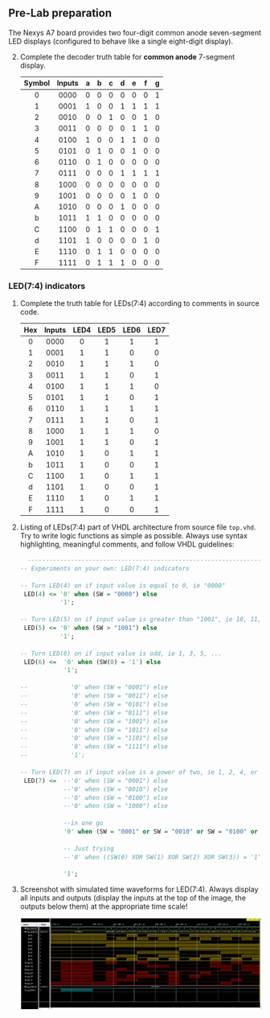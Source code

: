 ## Pre-Lab preparation

The Nexys A7 board provides two four-digit common anode seven-segment LED displays (configured to behave like a single eight-digit display).

2. Complete the decoder truth table for **common anode** 7-segment display.

   | **Symbol** | **Inputs** | **a** | **b** | **c** | **d** | **e** | **f** | **g** |
   | :-: | :-: | :-: | :-: | :-: | :-: | :-: | :-: | :-: |
   | 0 | 0000 | 0 | 0 | 0 | 0 | 0 | 0 | 1 |
   | 1 | 0001 | 1 | 0 | 0 | 1 | 1 | 1 | 1 |
   | 2 | 0010 | 0 | 0 | 1 | 0 | 0 | 1 | 0 |
   | 3 | 0011 | 0 | 0 | 0 | 0 | 1 | 1 | 0 |
   | 4 | 0100 | 1 | 0 | 0 | 1 | 1 | 0 | 0 |
   | 5 | 0101 | 0 | 1 | 0 | 0 | 1 | 0 | 0 |
   | 6 | 0110 | 0 | 1 | 0 | 0 | 0 | 0 | 0 |
   | 7 | 0111 | 0 | 0 | 0 | 1 | 1 | 1 | 1 |
   | 8 | 1000 | 0 | 0 | 0 | 0 | 0 | 0 | 0 |
   | 9 | 1001 | 0 | 0 | 0 | 0 | 1 | 0 | 0 |
   | A | 1010 | 0 | 0 | 0 | 1 | 0 | 0 | 0 |
   | b | 1011 | 1 | 1 | 0 | 0 | 0 | 0 | 0 |
   | C | 1100 | 0 | 1 | 1 | 0 | 0 | 0 | 1 |
   | d | 1101 | 1 | 0 | 0 | 0 | 0 | 1 | 0 |
   | E | 1110 | 0 | 1 | 1 | 0 | 0 | 0 | 0 |
   | F | 1111 | 0 | 1 | 1 | 1 | 0 | 0 | 0 |

### LED(7:4) indicators

1. Complete the truth table for LEDs(7:4) according to comments in source code.

   | **Hex** | **Inputs** | **LED4** | **LED5** | **LED6** | **LED7** |
   | :-: | :-: | :-: | :-: | :-: | :-: |
   | 0 | 0000 | 0 | 1 | 1 | 1 |
   | 1 | 0001 | 1 | 1 | 0 | 0 |
   | 2 | 0010 | 1 | 1 | 1 | 0 |
   | 3 | 0011 | 1 | 1 | 0 | 1 |
   | 4 | 0100 | 1 | 1 | 1 | 0 |
   | 5 | 0101 | 1 | 1 | 0 | 1 |
   | 6 | 0110 | 1 | 1 | 1 | 1 |
   | 7 | 0111 | 1 | 1 | 0 | 1 |
   | 8 | 1000 | 1 | 1 | 1 | 0 |
   | 9 | 1001 | 1 | 1 | 0 | 1 |
   | A | 1010 | 1 | 0 | 1 | 1 |
   | b | 1011 | 1 | 0 | 0 | 1 |
   | C | 1100 | 1 | 0 | 1 | 1 |
   | d | 1101 | 1 | 0 | 0 | 1 |
   | E | 1110 | 1 | 0 | 1 | 1 |
   | F | 1111 | 1 | 0 | 0 | 1 |

2. Listing of LEDs(7:4) part of VHDL architecture from source file `top.vhd`. Try to write logic functions as simple as possible. Always use syntax highlighting, meaningful comments, and follow VHDL guidelines:

   ```vhdl
     --------------------------------------------------------------------
   -- Experiments on your own: LED(7:4) indicators

   -- Turn LED(4) on if input value is equal to 0, ie "0000"
    LED(4) <= '0' when (SW = "0000") else
              '1';

   -- Turn LED(5) on if input value is greater than "1001", ie 10, 11, 12, ...
    LED(5) <= '0' when (SW > "1001") else
              '1';

   -- Turn LED(6) on if input value is odd, ie 1, 3, 5, ...
    LED(6) <=  '0' when (SW(0) = '1') else
               '1';

   --            '0' when (SW = "0001") else 
   --            '0' when (SW = "0011") else 
   --            '0' when (SW = "0101") else 
   --            '0' when (SW = "0111") else 
   --            '0' when (SW = "1001") else 
   --            '0' when (SW = "1011") else 
   --            '0' when (SW = "1101") else 
   --            '0' when (SW = "1111") else
   --            '1';

   -- Turn LED(7) on if input value is a power of two, ie 1, 2, 4, or 8
    LED(7) <=  --'0' when (SW = "0001") else
               --'0' when (SW = "0010") else
               --'0' when (SW = "0100") else
               --'0' when (SW = "1000") else

               --in one go
               '0' when (SW = "0001" or SW = "0010" or SW = "0100" or SW = "1000") else

               -- Just trying
               --'0' when ((SW(0) XOR SW(1) XOR SW(2) XOR SW(3)) = '1' and SW /= "0111" and SW < "1001") else

               '1';
   ```

3. Screenshot with simulated time waveforms for LED(7:4). Always display all inputs and outputs (display the inputs at the top of the image, the outputs below them) at the appropriate time scale!

   ![Simulation](images/simulation_top.jpg)
   
